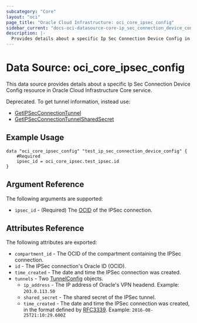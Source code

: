 ```yaml
---
subcategory: "Core"
layout: "oci"
page_title: "Oracle Cloud Infrastructure: oci_core_ipsec_config"
sidebar_current: "docs-oci-datasource-core-ip_sec_connection_device_config"
description: |-
  Provides details about a specific Ip Sec Connection Device Config in Oracle Cloud Infrastructure Core service
---
```


# Data Source: oci_core_ipsec_config
This data source provides details about a specific Ip Sec Connection Device Config resource in Oracle Cloud Infrastructure Core service.

Deprecated. To get tunnel information, instead use:

* [GetIPSecConnectionTunnel](https://docs.cloud.oracle.com/iaas/api/#/en/iaas/latest/IPSecConnectionTunnel/GetIPSecConnectionTunnel)
* [GetIPSecConnectionTunnelSharedSecret](https://docs.cloud.oracle.com/iaas/api/#/en/iaas/latest/IPSecConnectionTunnelSharedSecret/GetIPSecConnectionTunnelSharedSecret)


## Example Usage

```hcl
data "oci_core_ipsec_config" "test_ip_sec_connection_device_config" {
	#Required
	ipsec_id = oci_core_ipsec.test_ipsec.id
}
```

## Argument Reference

The following arguments are supported:

* `ipsec_id` - (Required) The [OCID](https://docs.cloud.oracle.com/iaas/Content/General/Concepts/identifiers.htm) of the IPSec connection.


## Attributes Reference

The following attributes are exported:

* `compartment_id` - The OCID of the compartment containing the IPSec connection.
* `id` - The IPSec connection's Oracle ID (OCID).
* `time_created` - The date and time the IPSec connection was created.
* `tunnels` - Two [TunnelConfig](https://docs.cloud.oracle.com/iaas/api/#/en/iaas/latest/TunnelConfig/) objects.
	* `ip_address` - The IP address of Oracle's VPN headend.  Example: `203.0.113.50 ` 
	* `shared_secret` - The shared secret of the IPSec tunnel. 
	* `time_created` - The date and time the IPSec connection was created, in the format defined by [RFC3339](https://tools.ietf.org/html/rfc3339).  Example: `2016-08-25T21:10:29.600Z` 

